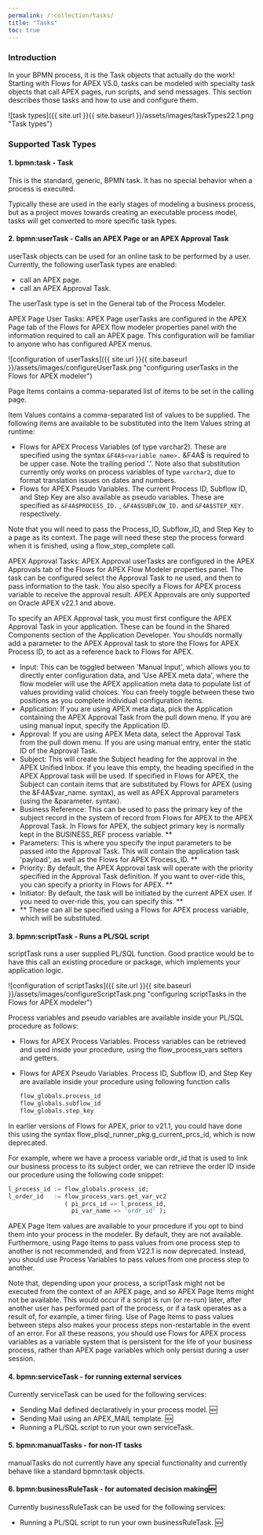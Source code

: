 ```yaml
---
permalink: /:collection/tasks/
title: "Tasks"
toc: true
---
```

### Introduction

In your BPMN process, it is the Task objects that actually do the work!  Starting with Flows for APEX V5.0, tasks can be modeled with specialty task objects that call  APEX pages, run scripts, and send messages.  This section describes those tasks and how to use and configure them.

![task types]({{ site.url }}{{ site.baseurl }}/assets/images/taskTypes22.1.png "Task types")

### Supported Task Types

#### 1. bpmn:task - Task

This is the standard, generic, BPMN task.  It has no special behavior when a process is executed.

Typically these are used in the early stages of modeling a business process, but as a project moves towards creating an executable process model, tasks will get converted to more specific task types.

#### 2. bpmn:userTask - Calls an APEX Page or an APEX Approval Task

userTask objects can be used for an online task to be performed by a user.  Currently, the following userTask types are enabled:

- call an APEX page.
- call an APEX Approval Task.

The userTask type is set in the General tab of the Process Modeler.

APEX Page User Tasks:  APEX Page userTasks are configured in the APEX Page tab of the Flows for APEX flow modeler properties panel with the information required to call an APEX page.  This configuration will be familiar to anyone who has configured APEX menus.

![configuration of userTasks]({{ site.url }}{{ site.baseurl }}/assets/images/configureUserTask.png "configuring userTasks in the Flows for APEX modeler")

Page Items contains a comma-separated list of items to be set in the calling page.

Item Values contains a comma-separated list of values to be supplied.  The following items are available to be substituted into the Item Values string at runtime:

- Flows for APEX Process Variables (of type varchar2).
  These are specified using the syntax `&F4A$<variable_name>.`
  &F4A$ is required to be upper case.
  Note the trailing period '.'.
  Note also that substitution currently only works on process variables of type `varchar2`, due to format translation issues on dates and numbers.
- Flows for APEX Pseudo Variables.
  The current Process ID, Subflow ID, and Step Key are also available as pseudo variables.
  These are specified as `&F4A$PROCESS_ID.` , `&F4A$SUBFLOW_ID.`  and `&F4A$STEP_KEY.`  respectively.

Note that you will need to pass the Process_ID, Subflow_ID, and Step Key to a page as its context.  The page will need these step the process forward when it is finished, using a flow_step_complete call.

APEX Approval Tasks:  APEX Approval userTasks are configured in the APEX Approvals tab of the Flows for APEX Flow Modeler properties panel.  The task can be configured select the Approval Task to ne used, and then to pass information to the task.  You also specify a Flows for APEX process variable to receive the approval result.  APEX Approvals are only supported on Oracle APEX v22.1 and above.

To specify an APEX Approval task, you must first configure the APEX Approval Task in your application.  These can be found in the Shared Components section of the Application Developer.  You shoulds normally add a parameter to the APEX Approval task to store the Flows for APEX Process ID, to act as a reference back to Flows for APEX.

- Input:  This can be toggled between 'Manual Input', which allows you to directly enter configuration data, and 'Use APEX meta data', where the flow modeler will use the APEX application meta data to populate list of values providing valid choices.   You can freely toggle between these two positions as you complete individual configuration items.
- Application: If you are using APEX meta data, pick the Application containing the APEX Approval Task from the pull down menu.  If you are using manual input, specify the Application ID.
- Approval:  If you are using APEX Meta data, select the Approval Task from the pull down menu.  If you are using manual entry, enter the static ID of the Approval Task.
- Subject: This will create the Subject heading for the approval in the APEX Unified Inbox.  If you leave this empty, the heading specified in the APEX Approval task will be used.  If specified in Flows for APEX, the Subject can contain items that are substituted by Flows for APEX (using the &F4A$var_name. syntax), as well as APEX Approval parameters (using the &parameter. syntax).
- Business Reference: This can be used to pass the primary key of the subject record in the system of record from Flows for APEX to the APEX Approval Task.  In Flows for APEX, the subject primary key is normally kept in the BUSINESS_REF process variable.  **
- Parameters: This is where you specify the input parameters to be passed into the Approval Task.  This will contain the application task 'payload', as well as the Flows for APEX Process_ID. **
- Priority: By default, the APEX Approval task will operate with the priority specified in the Approval Task definition.  If you want to over-ride this, you can specify a priority in Flows for APEX.  **
- Initiator:  By default, the task will be initiated by the current APEX user.   If you need to over-ride this, you can specify this. **
- ** These can all be specified using a Flows for APEX process variable, which will be substituted.

#### 3. bpmn:scriptTask - Runs a PL/SQL script

scriptTask runs a user supplied PL/SQL function.  Good practice would be to have this call an existing procedure or package, which implements your application logic.

![configuration of scriptTasks]({{ site.url }}{{ site.baseurl }}/assets/images/configureScriptTask.png "configuring scriptTasks in the Flows for APEX modeler")

Process variables and pseudo variables are available inside your PL/SQL procedure as follows:

- Flows for APEX Process Variables.
  Process variables can be retrieved and used inside your procedure, using the flow_process_vars setters and getters.
- Flows for APEX Pseudo Variables.
  Process ID, Subflow ID, and Step Key are available inside your procedure using following function calls
  
  ```sql
  flow_globals.process_id
  flow_globals.subflow_id
  flow_globals.step_key
  ```

In earlier versions of Flows for APEX, prior to v21.1, you could have done this using the syntax flow_plsql_runner_pkg.g_current_prcs_id, which is now deprecated.

For example, where we have a process variable ordr_id that is used to link our business process to its subject order, we can retrieve the order ID inside our procedure using the following code snippet:

```sql
l_process_id := flow_globals.process_id;
l_order_id   := flow_process_vars.get_var_vc2
                ( pi_prcs_id => l_process_id, 
                  pi_var_name => 'ordr_id' );
```

APEX Page Item values are available to your procedure if you opt to bind them into your process in the modeler.  By default, they are not available.  Furthermore, using Page Items to pass values from one process step to another is not recommended, and from V22.1 is now deprecated.  Instead, you should use Process Variables to pass values from one process step to another.

Note that, depending upon your process, a scriptTask might not be executed from the context of an APEX page, and so APEX Page Items might not be available.  This would occur if a script is run (or re-run) later, after another user has performed part of the process, or if a task operates as a result of, for example, a timer firing.  Use of Page Items to pass values between steps also makes your process steps non-restartable in the event of an error.  For all these reasons, you should use Flows for APEX process variables as a variable system that is persistent for the life of your business process, rather than APEX page variables which only persist during a user session.

#### 4. bpmn:serviceTask - for running external services

Currently serviceTask can be used for the following services:

- Sending Mail defined declaratively in your process model. 🆕
- Sending Mail using an APEX_MAIL template. 🆕
- Running a PL/SQL script to run your own serviceTask.

#### 5. bpmn:manualTasks - for non-IT tasks

manualTasks do not currently have any special functionality and currently behave like a standard bpmn:task objects.

#### 6. bpmn:businessRuleTask - for automated decision making🆕

Currently businessRuleTask can be used for the following services:

- Running a PL/SQL script to run your own businessRuleTask. 🆕
